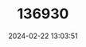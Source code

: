 ---
title: "136930"
category: "Cercopithecus campbelli"
draft: false
date: 2024-02-22 13:03:51
languages:
  English: ["Campbell's Guenon", "Campbell’s Mona Monkey", "Campbell’s Monkey"]
  German: ["Campbells Meerkatze"]
  Spanish; Castilian: ["Cercopiteco de Campbell"]
  French: ["Cercopithèque de Campbell"]
---